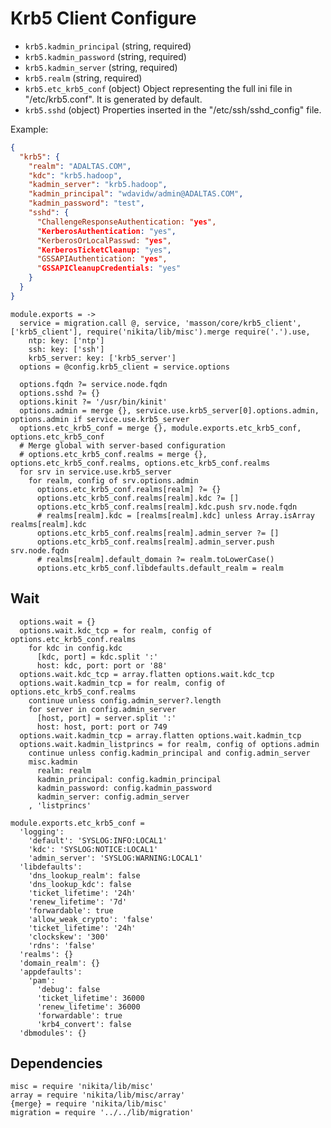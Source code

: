 
# Krb5 Client Configure

*   `krb5.kadmin_principal` (string, required)
*   `krb5.kadmin_password` (string, required)
*   `krb5.kadmin_server` (string, required)
*   `krb5.realm` (string, required)
*   `krb5.etc_krb5_conf` (object)
    Object representing the full ini file in "/etc/krb5.conf". It is
    generated by default.
*   `krb5.sshd` (object)
    Properties inserted in the "/etc/ssh/sshd_config" file.

Example:
```json
{
  "krb5": {
    "realm": "ADALTAS.COM",
    "kdc": "krb5.hadoop",
    "kadmin_server": "krb5.hadoop",
    "kadmin_principal": "wdavidw/admin@ADALTAS.COM",
    "kadmin_password": "test",
    "sshd": {
      "ChallengeResponseAuthentication: "yes",
      "KerberosAuthentication: "yes",
      "KerberosOrLocalPasswd: "yes",
      "KerberosTicketCleanup: "yes",
      "GSSAPIAuthentication: "yes",
      "GSSAPICleanupCredentials: "yes"
    }
  }
}
```

    module.exports = ->
      service = migration.call @, service, 'masson/core/krb5_client', ['krb5_client'], require('nikita/lib/misc').merge require('.').use,
        ntp: key: ['ntp']
        ssh: key: ['ssh']
        krb5_server: key: ['krb5_server']
      options = @config.krb5_client = service.options
      
      options.fqdn ?= service.node.fqdn
      options.sshd ?= {}
      options.kinit ?= '/usr/bin/kinit'
      options.admin = merge {}, service.use.krb5_server[0].options.admin, options.admin if service.use.krb5_server
      options.etc_krb5_conf = merge {}, module.exports.etc_krb5_conf, options.etc_krb5_conf
      # Merge global with server-based configuration
      # options.etc_krb5_conf.realms = merge {}, options.etc_krb5_conf.realms, options.etc_krb5_conf.realms
      for srv in service.use.krb5_server
        for realm, config of srv.options.admin
          options.etc_krb5_conf.realms[realm] ?= {}
          options.etc_krb5_conf.realms[realm].kdc ?= []
          options.etc_krb5_conf.realms[realm].kdc.push srv.node.fqdn
          # realms[realm].kdc = [realms[realm].kdc] unless Array.isArray realms[realm].kdc
          options.etc_krb5_conf.realms[realm].admin_server ?= []
          options.etc_krb5_conf.realms[realm].admin_server.push srv.node.fqdn
          # realms[realm].default_domain ?= realm.toLowerCase()
          options.etc_krb5_conf.libdefaults.default_realm = realm

## Wait

      options.wait = {}
      options.wait.kdc_tcp = for realm, config of options.etc_krb5_conf.realms
        for kdc in config.kdc
          [kdc, port] = kdc.split ':'
          host: kdc, port: port or '88'
      options.wait.kdc_tcp = array.flatten options.wait.kdc_tcp
      options.wait.kadmin_tcp = for realm, config of options.etc_krb5_conf.realms
        continue unless config.admin_server?.length
        for server in config.admin_server
          [host, port] = server.split ':'
          host: host, port: port or 749
      options.wait.kadmin_tcp = array.flatten options.wait.kadmin_tcp
      options.wait.kadmin_listprincs = for realm, config of options.admin
        continue unless config.kadmin_principal and config.admin_server
        misc.kadmin
          realm: realm
          kadmin_principal: config.kadmin_principal
          kadmin_password: config.kadmin_password
          kadmin_server: config.admin_server
        , 'listprincs'

    module.exports.etc_krb5_conf =
      'logging':
        'default': 'SYSLOG:INFO:LOCAL1'
        'kdc': 'SYSLOG:NOTICE:LOCAL1'
        'admin_server': 'SYSLOG:WARNING:LOCAL1'
      'libdefaults':
        'dns_lookup_realm': false
        'dns_lookup_kdc': false
        'ticket_lifetime': '24h'
        'renew_lifetime': '7d'
        'forwardable': true
        'allow_weak_crypto': 'false'
        'ticket_lifetime': '24h'
        'clockskew': '300'
        'rdns': 'false'
      'realms': {}
      'domain_realm': {}
      'appdefaults':
        'pam':
          'debug': false
          'ticket_lifetime': 36000
          'renew_lifetime': 36000
          'forwardable': true
          'krb4_convert': false
      'dbmodules': {}

## Dependencies

    misc = require 'nikita/lib/misc'
    array = require 'nikita/lib/misc/array'
    {merge} = require 'nikita/lib/misc'
    migration = require '../../lib/migration'
